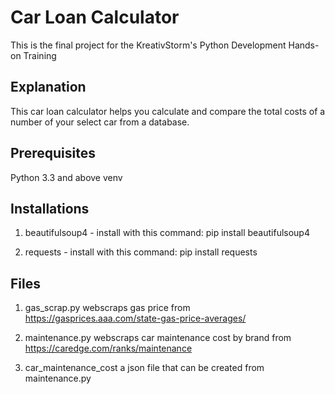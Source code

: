 # Car Loan Calculator

This is the final project for the KreativStorm's Python Development Hands-on Training

## Explanation

This car loan calculator helps you calculate and compare the total costs of a number of your select car from a database.

## Prerequisites
Python 3.3 and above
venv

## Installations
1. beautifulsoup4 - install with this command:
    pip install beautifulsoup4

2. requests - install with this command:
    pip install requests

## Files
1. gas_scrap.py
webscraps gas price from https://gasprices.aaa.com/state-gas-price-averages/

2. maintenance.py
webscraps car maintenance cost by brand from https://caredge.com/ranks/maintenance

3. car_maintenance_cost
a json file that can be created from maintenance.py



